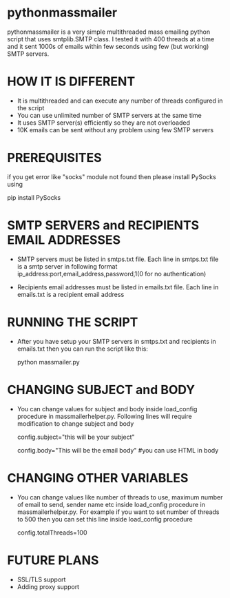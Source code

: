 # pythonmassmailer

pythonmassmailer is a very simple multithreaded mass emailing python script that uses smtplib.SMTP class. I tested it with 400 threads at a time and it sent 1000s of emails within few seconds using few (but working) SMTP servers.

HOW IT IS DIFFERENT
==================
- It is multithreaded and can execute any number of threads configured in the script
- You can use unlimited number of SMTP servers at the same time
- It uses SMTP server(s) efficiently so they are not overloaded
- 10K emails can be sent without any problem using few SMTP servers

PREREQUISITES
=============
if you get error like "socks" module not found then please install PySocks using

pip install PySocks

SMTP SERVERS and RECIPIENTS EMAIL ADDRESSES
===========================================
- SMTP servers must be listed in smtps.txt file. Each line in smtps.txt file is a smtp server in following format
ip_address:port,email_address,password,1(0 for no authentication)

- Recipients email addresses must be listed in emails.txt file. Each line in emails.txt is a recipient email address

RUNNING THE SCRIPT
==================
- After you have setup your SMTP servers in smtps.txt and recipients in emails.txt then you can run the script like this:

  python massmailer.py
  
CHANGING SUBJECT and BODY
=========================
- You can change values for subject and body inside load_config procedure in massmailerhelper.py. Following lines will require modification to change subject and body

  config.subject="this will be your subject"
  
  config.body="This will be the email body" #you can use HTML in body

CHANGING OTHER VARIABLES
========================
- You can change values like number of threads to use, maximum number of email to send, sender name etc inside load_config procedure in massmailerhelper.py. For example if you want to set number of threads to 500 then you can set this line inside load_config procedure

  config.totalThreads=100
  
FUTURE PLANS
============
- SSL/TLS support
- Adding proxy support
